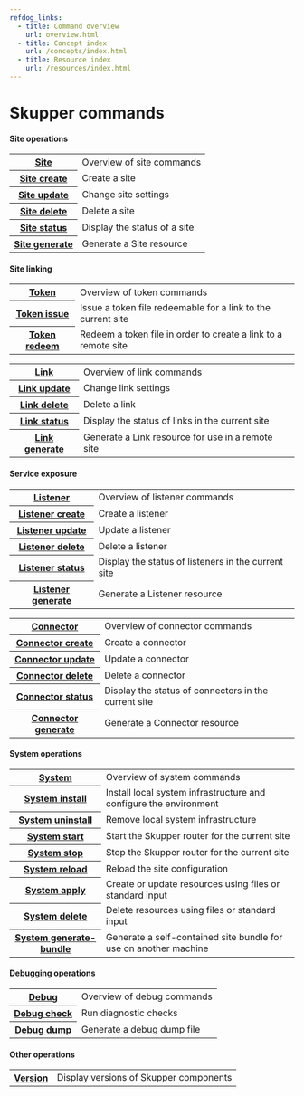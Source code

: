 ```yaml
---
refdog_links:
  - title: Command overview
    url: overview.html
  - title: Concept index
    url: /concepts/index.html
  - title: Resource index
    url: /resources/index.html
---
```


# Skupper commands

#### Site operations

<table class="objects">
<tr><th><a href="{{site_prefix}}/commands/site/index.html">Site</a></th><td>Overview of site commands</td></tr>
<tr><th><a href="{{site_prefix}}/commands/site/create.html">Site create</a></th><td>Create a site</td></tr>
<tr><th><a href="{{site_prefix}}/commands/site/update.html">Site update</a></th><td>Change site settings</td></tr>
<tr><th><a href="{{site_prefix}}/commands/site/delete.html">Site delete</a></th><td>Delete a site</td></tr>
<tr><th><a href="{{site_prefix}}/commands/site/status.html">Site status</a></th><td>Display the status of a site</td></tr>
<tr><th><a href="{{site_prefix}}/commands/site/generate.html">Site generate</a></th><td>Generate a Site resource</td></tr>
</table>


#### Site linking

<table class="objects">
<tr><th><a href="{{site_prefix}}/commands/token/index.html">Token</a></th><td>Overview of token commands</td></tr>
<tr><th><a href="{{site_prefix}}/commands/token/issue.html">Token issue</a></th><td>Issue a token file redeemable for a link to the current site</td></tr>
<tr><th><a href="{{site_prefix}}/commands/token/redeem.html">Token redeem</a></th><td>Redeem a token file in order to create a link to a remote site</td></tr>
</table>

<table class="objects">
<tr><th><a href="{{site_prefix}}/commands/link/index.html">Link</a></th><td>Overview of link commands</td></tr>
<tr><th><a href="{{site_prefix}}/commands/link/update.html">Link update</a></th><td>Change link settings</td></tr>
<tr><th><a href="{{site_prefix}}/commands/link/delete.html">Link delete</a></th><td>Delete a link</td></tr>
<tr><th><a href="{{site_prefix}}/commands/link/status.html">Link status</a></th><td>Display the status of links in the current site</td></tr>
<tr><th><a href="{{site_prefix}}/commands/link/generate.html">Link generate</a></th><td>Generate a Link resource for use in a remote site</td></tr>
</table>


#### Service exposure

<table class="objects">
<tr><th><a href="{{site_prefix}}/commands/listener/index.html">Listener</a></th><td>Overview of listener commands</td></tr>
<tr><th><a href="{{site_prefix}}/commands/listener/create.html">Listener create</a></th><td>Create a listener</td></tr>
<tr><th><a href="{{site_prefix}}/commands/listener/update.html">Listener update</a></th><td>Update a listener</td></tr>
<tr><th><a href="{{site_prefix}}/commands/listener/delete.html">Listener delete</a></th><td>Delete a listener</td></tr>
<tr><th><a href="{{site_prefix}}/commands/listener/status.html">Listener status</a></th><td>Display the status of listeners in the current site</td></tr>
<tr><th><a href="{{site_prefix}}/commands/listener/generate.html">Listener generate</a></th><td>Generate a Listener resource</td></tr>
</table>

<table class="objects">
<tr><th><a href="{{site_prefix}}/commands/connector/index.html">Connector</a></th><td>Overview of connector commands</td></tr>
<tr><th><a href="{{site_prefix}}/commands/connector/create.html">Connector create</a></th><td>Create a connector</td></tr>
<tr><th><a href="{{site_prefix}}/commands/connector/update.html">Connector update</a></th><td>Update a connector</td></tr>
<tr><th><a href="{{site_prefix}}/commands/connector/delete.html">Connector delete</a></th><td>Delete a connector</td></tr>
<tr><th><a href="{{site_prefix}}/commands/connector/status.html">Connector status</a></th><td>Display the status of connectors in the current site</td></tr>
<tr><th><a href="{{site_prefix}}/commands/connector/generate.html">Connector generate</a></th><td>Generate a Connector resource</td></tr>
</table>


#### System operations

<table class="objects">
<tr><th><a href="{{site_prefix}}/commands/system/index.html">System</a></th><td>Overview of system commands</td></tr>
<tr><th><a href="{{site_prefix}}/commands/system/install.html">System install</a></th><td>Install local system infrastructure and configure the environment</td></tr>
<tr><th><a href="{{site_prefix}}/commands/system/uninstall.html">System uninstall</a></th><td>Remove local system infrastructure</td></tr>
<tr><th><a href="{{site_prefix}}/commands/system/start.html">System start</a></th><td>Start the Skupper router for the current site</td></tr>
<tr><th><a href="{{site_prefix}}/commands/system/stop.html">System stop</a></th><td>Stop the Skupper router for the current site</td></tr>
<tr><th><a href="{{site_prefix}}/commands/system/reload.html">System reload</a></th><td>Reload the site configuration</td></tr>
<tr><th><a href="{{site_prefix}}/commands/system/apply.html">System apply</a></th><td>Create or update resources using files or standard input</td></tr>
<tr><th><a href="{{site_prefix}}/commands/system/delete.html">System delete</a></th><td>Delete resources using files or standard input</td></tr>
<tr><th><a href="{{site_prefix}}/commands/system/generate-bundle.html">System generate-bundle</a></th><td>Generate a self-contained site bundle for use on another machine</td></tr>
</table>


#### Debugging operations

<table class="objects">
<tr><th><a href="{{site_prefix}}/commands/debug/index.html">Debug</a></th><td>Overview of debug commands</td></tr>
<tr><th><a href="{{site_prefix}}/commands/debug/check.html">Debug check</a></th><td>Run diagnostic checks</td></tr>
<tr><th><a href="{{site_prefix}}/commands/debug/dump.html">Debug dump</a></th><td>Generate a debug dump file</td></tr>
</table>


#### Other operations

<table class="objects">
<tr><th><a href="{{site_prefix}}/commands/version.html">Version</a></th><td>Display versions of Skupper components</td></tr>
</table>

